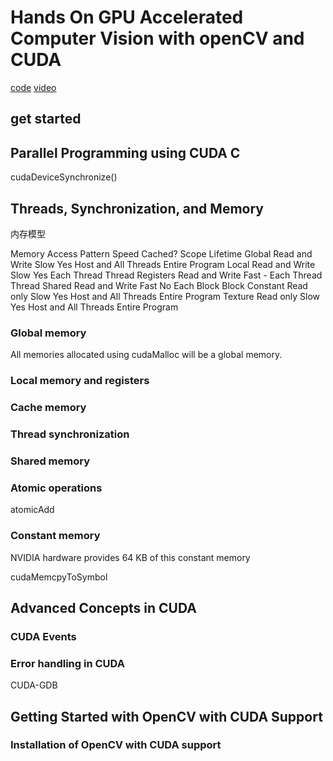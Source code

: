 # Hands On GPU Accelerated Computer Vision with openCV and CUDA

[code](https://github.com/PacktPublishing/Hands-On-GPU-Accelerated-Computer-Vision-with-OpenCV-and-CUDA)
[video](https://www.youtube.com/playlist?list=PLTgRMOcmRb3PmzLcoRAqCdC_Q2kLKSvIX&disable_polymer=true)

## get started

## Parallel Programming using CUDA C

cudaDeviceSynchronize()

## Threads, Synchronization, and Memory

内存模型


Memory Access Pattern Speed Cached? Scope Lifetime
Global Read and Write Slow Yes Host and All Threads Entire Program
Local Read and Write Slow Yes Each Thread Thread
Registers Read and Write Fast - Each Thread Thread
Shared Read and Write Fast No Each Block Block
Constant Read only Slow Yes Host and All Threads Entire Program
Texture Read only Slow Yes Host and All Threads Entire Program

### Global memory

All memories allocated using cudaMalloc will be a global memory.

### Local memory and registers

### Cache memory

### Thread synchronization

### Shared memory

### Atomic operations

atomicAdd

### Constant memory

NVIDIA hardware provides 64 KB of this constant memory

cudaMemcpyToSymbol

## Advanced Concepts in CUDA

### CUDA Events

### Error handling in CUDA

CUDA-GDB

## Getting Started with OpenCV with CUDA Support

### Installation of OpenCV with CUDA support

